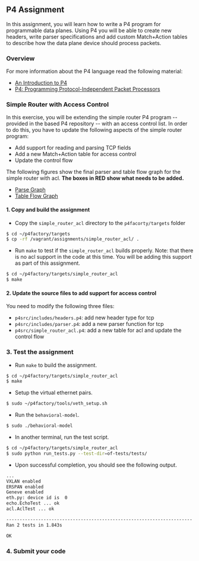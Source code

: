 ## P4 Assignment

In this assignment, you will learn how to write a P4 program for programmable data planes. Using P4 you will be able to 
create new headers, write parser specifications and add custom Match+Action tables to describe how the data plane device 
should process packets.

### Overview

For more information about the P4 language read the following material:
* [ An Introduction to P4](http://p4.org/wp-content/uploads/2015/03/p4-tutorial-12201423.pdf)
* [P4: Programming Protocol-Independent Packet Processors](http://www.sigcomm.org/sites/default/files/ccr/papers/2014/July/0000000-0000004.pdf)

### Simple Router with Access Control

In this exercise, you will be extending the simple router P4 program -- provided in the based P4 repository -- with an access control list.
In order to do this, you have to update the following aspects of the simple router program:
* Add support for reading and parsing TCP fields
* Add a new Match+Action table for access control
* Update the control flow

The following figures show the final parser and table flow graph for the simple router with acl. **The boxes in RED show what needs to be added.**

* [Parse Graph](https://github.com/mshahbaz/Coursera-SDN/blob/master/assignments/simple_router_acl/graphs/simple_router_acl.parser.png)
* [Table Flow Graph](https://github.com/mshahbaz/Coursera-SDN/blob/master/assignments/simple_router_acl/graphs/simple_router_acl.tables.png)

#### 1. Copy and build the assignment

* Copy the `simple_router_acl` directory to the `p4facorty/targets` folder

``` bash
$ cd ~/p4factory/targets
$ cp -rf /vagrant/assignments/simple_router_acl/ .
```

* Run `make` to test if the `simple_router_acl` builds properly. Note: that there is no acl support in the code at this time. You will be adding this support as part of this assignment.

``` bash
$ cd ~/p4factory/targets/simple_router_acl
$ make
```

#### 2. Update the source files to add support for access control

You need to modify the following three files:
* `p4src/includes/headers.p4`: add new header type for tcp
* `p4src/includes/parser.p4`: add a new parser function for tcp
* `p4src/simple_router_acl.p4`: add a new table for acl and update the control flow

### 3. Test the assignment

* Run `make` to build the assignment.

``` bash
$ cd ~/p4factory/targets/simple_router_acl
$ make
```

* Setup the virtual ethernet pairs.

``` bash
$ sudo ~/p4factory/tools/veth_setup.sh
```

* Run the `behavioral-model`.

``` bash
$ sudo ./behavioral-model
```

* In another terminal, run the test script.

``` bash
$ cd ~/p4factory/targets/simple_router_acl
$ sudo python run_tests.py --test-dir=of-tests/tests/
```

* Upon successful completion, you should see the following output.

``` bash
...
VXLAN enabled
ERSPAN enabled
Geneve enabled
eth.py: device id is  0
echo.EchoTest ... ok
acl.AclTest ... ok

----------------------------------------------------------------------
Ran 2 tests in 1.843s

OK
```

### 4. Submit your code

